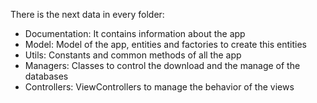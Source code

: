 
There is the next data in every folder:

- Documentation: It contains information about the app
- Model: Model of the app, entities and factories to create this entities
- Utils: Constants and common methods of all the app
- Managers: Classes to control the download and the manage of the databases
- Controllers: ViewControllers to manage the behavior of the views